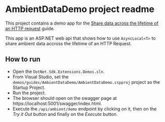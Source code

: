 ﻿# AmbientDataDemo project readme

This project contains a demo app for the [Share data across the lifetime of an HTTP request](/docs/guides/share-data-with-async-local.md.md) guide.

This app is an ASP.NET web api that shows how to use `AsyncLocal<T>` to share ambient data accross the lifetime of an HTTP Request.

## How to run

* Open the `DotNet.Sdk.Extensions.Demos.sln`.
* From Visual Studio, set the `demos/guides/AmbientDataDemo/AmbientDataDemo.cspproj` project as the Startup Project.
* Run the project.
* The browser should open on the swagger page at https://localhost:5001/swagger/index.html.
* Execute the `/api/ambient/demo` endpoint by clicking on it, then on the *Try it Out* button and finally on the *Execute* button.
